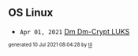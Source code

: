 ## OS Linux


* <code>Apr 01, 2021</code> [Dm Dm-Crypt LUKS](2021-04-01T10-13-55-dm-dm-crypt-luks.md)

<sup><sub>generated 10 Jul 2021 08:04:28 by <a href='https://github.com/senorprogrammer/til'>til</a></sub></sup>
